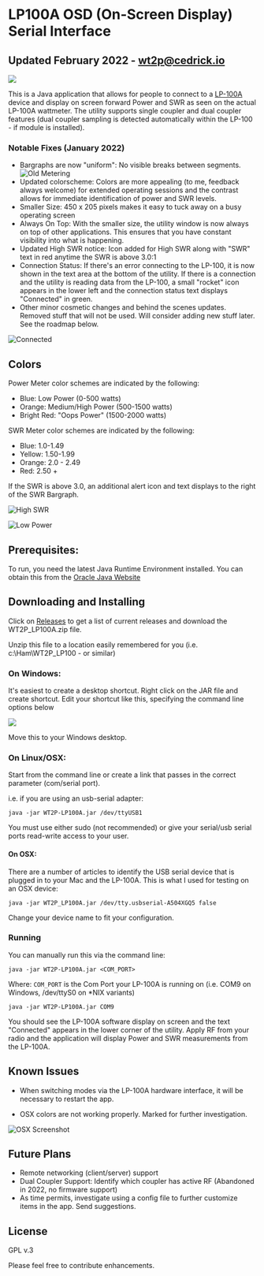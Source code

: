 # LP100A OSD (On-Screen Display) Serial Interface
## Updated February 2022 - wt2p@cedrick.io

![](img/meter_high_power.png)

This is a Java application that allows for people to connect to a [LP-100A](http://www.telepostinc.com/lp100.html) 
device and display on screen forward Power and SWR as seen on the actual LP-100A wattmeter. 
The utility supports single coupler and dual coupler features (dual coupler sampling
is detected automatically within the LP-100 - if module is installed).

### Notable Fixes (January 2022)

* Bargraphs are now "uniform": No visible breaks between segments.
![Old Metering](img/meter_mid_power_old.png)
* Updated colorscheme: Colors are more appealing (to me, feedback always welcome) for extended 
operating sessions and the contrast allows for immediate identification of power and SWR levels.
* Smaller Size: 450 x 205 pixels makes it easy to tuck away on a busy operating screen
* Always On Top: With the smaller size, the utility window is now always on top of other
applications. This ensures that you have constant visibility into what is happening.
* Updated High SWR notice: Icon added for High SWR along with "SWR" text in red
anytime the SWR is above 3.0:1
* Connection Status: If there's an error connecting to the LP-100, it is now shown 
in the text area at the bottom of the utility. If there is a connection and the utility
is reading data from the LP-100, a small "rocket" icon appears in the lower left
and the connection status text displays "Connected" in green.
* Other minor cosmetic changes and behind the scenes updates. Removed stuff that will not be 
used. Will consider adding new stuff later. See the roadmap below.

![Connected](img/meter_new_connected.png)
 
## Colors

Power Meter color schemes are indicated by the following:
 * Blue: Low Power (0-500 watts)
 * Orange: Medium/High Power (500-1500 watts)
 * Bright Red: "Oops Power" (1500-2000 watts)

SWR Meter color schemes are indicated by the following:
* Blue: 1.0-1.49
* Yellow: 1.50-1.99
* Orange: 2.0 - 2.49
* Red: 2.50 +

If the SWR is above 3.0, an additional alert icon and text displays to the right of the SWR Bargraph.

![High SWR](img/meter_hi_swr.png)


![Low Power](img/meter_low_power.png)

## Prerequisites:

To run, you need the latest Java Runtime Environment installed. You can obtain this
from the [Oracle Java Website](https://java.com)

## Downloading and Installing

Click on [Releases](https://github.com/chibondking/wt2p_lp100a/releases) to get a list of current releases and download the WT2P_LP100A.zip file.

Unzip this file to a location easily remembered for you (i.e. c:\Ham\WT2P_LP100 - or similar)

### On Windows:

It's easiest to create a desktop shortcut. Right click on the JAR file and create shortcut. Edit your shortcut like this, specifying the command line options below

![](img/windows_shortcut.png)

Move this to your Windows desktop.

### On Linux/OSX:

Start from the command line or create a link that passes in the correct parameter (com/serial port).

i.e. if you are using an usb-serial adapter:

`java -jar WT2P-LP100A.jar /dev/ttyUSB1`

You must use either sudo (not recommended) or give your serial/usb serial ports read-write access to your user.

#### On OSX:

There are a number of articles to identify the USB serial device that is plugged
in to your Mac and the LP-100A. This is what I used for testing on an OSX device:

`java -jar WT2P_LP100A.jar /dev/tty.usbserial-A504XGQ5 false`

Change your device name to fit your configuration.

### Running

You can manually run this via the command line:

`java -jar WT2P-LP100A.jar <COM_PORT>`

Where:
`COM_PORT` is the Com Port your LP-100A is running on (i.e. COM9 on Windows, /dev/ttyS0 on *NIX variants)

`java -jar WT2P-LP100A.jar COM9`

You should see the LP-100A software display on screen and the text "Connected" appears in the lower corner of the utility. 
Apply RF from your radio and the application will display Power and SWR measurements from the LP-100A.

## Known Issues

* When switching modes via the LP-100A hardware interface, it will be necessary to restart the app.

* OSX colors are not working properly. Marked for further investigation.

![OSX Screenshot](img/osx_screenshot.png)

## Future Plans

* Remote networking (client/server) support
* Dual Coupler Support: Identify which coupler has active RF (Abandoned in 2022, no firmware support)
* As time permits, investigate using a config file to further customize items in the app. Send suggestions.

## License
GPL v.3

Please feel free to contribute enhancements.